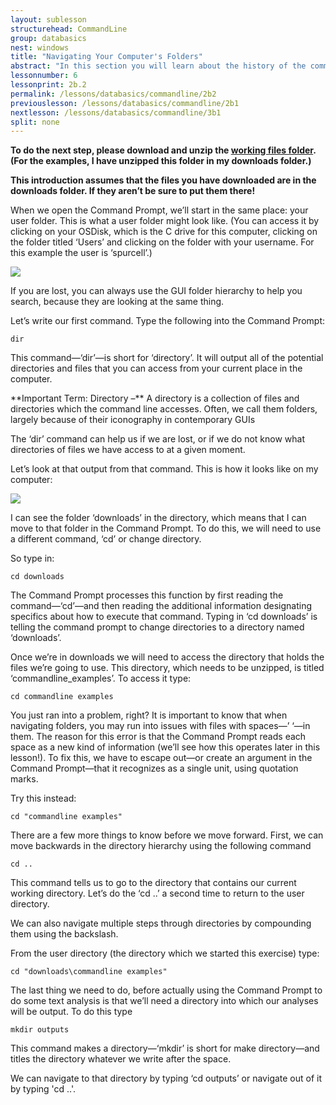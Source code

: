 ```yaml
---
layout: sublesson
structurehead: CommandLine
group: databasics
nest: windows
title: "Navigating Your Computer's Folders"
abstract: "In this section you will learn about the history of the command line in computers, and why it matters for doing digital research."
lessonnumber: 6
lessonprint: 2b.2
permalink: /lessons/databasics/commandline/2b2
previouslesson: /lessons/databasics/commandline/2b1
nextlesson: /lessons/databasics/commandline/3b1
split: none
---
```


**To do the next step, please download and unzip the [working files folder](https://ucsf.box.com/s/xlyqx9t24e2su78ww2jh52f6xc2xp4va). (For the examples, I have unzipped this folder in my downloads folder.)**

**This introduction assumes that the files you have downloaded are in the downloads folder. If they aren’t be sure to put them there!**

When we open the Command Prompt, we’ll start in the same place: your user folder. This is what a user folder might look like. (You can access it by clicking on your OSDisk, which is the C drive for this computer, clicking on the folder titled ‘Users’ and clicking on the folder with your username. For this example the user is ‘spurcell’.) 

![](/assets/CLWin2.jpg)

If you are lost, you can always use the GUI folder hierarchy to help you search, because they are looking at the same thing. 

Let’s write our first command. Type the following into the Command Prompt:

    dir

This command—‘dir’—is short for ‘directory’. It will output all of the potential directories and files that you can access from your current place in the computer. 

<p style:"margin-left: 80px">**Important Term: Directory –** A directory is a collection of files and directories which the command line accesses. Often, we call them folders, largely because of their iconography in contemporary GUIs</p>

The ‘dir’ command can help us if we are lost, or if we do not know what directories of files we have access to at a given moment.

Let’s look at that output from that command. This is how it looks like on my computer: 

![](assets/CLWin3.jpg)

I can see the folder ‘downloads’ in the directory, which means that I can move to that folder in the Command Prompt. To do this, we will need to use a different command, ‘cd’ or change directory. 

So type in:

    cd downloads

The Command Prompt processes this function by first reading the command—‘cd’—and then reading the additional information designating specifics about how to execute that command. Typing in ‘cd downloads’ is telling the command prompt to change directories to a directory named ‘downloads’. 

Once we’re in downloads we will need to access the directory that holds the files we’re going to use. This directory, which needs to be unzipped, is titled ‘commandline_examples’. To access it type: 

    cd commandline examples

You just ran into a problem, right? It is important to know that when navigating folders, you may run into issues with files with spaces—’ ‘—in them. The reason for this error is that the Command Prompt reads each space as a new kind of information (we’ll see how this operates later in this lesson!). To fix this, we have to escape out—or create an argument in the Command Prompt—that it recognizes as a single unit, using quotation marks. 

Try this instead:

    cd "commandline examples"

There are a few more things to know before we move forward. First, we can move backwards in the directory hierarchy using the following command 

    cd ..

This command tells us to go to the directory that contains our current working directory. Let’s do the ‘cd ..’ a second time to return to the user directory. 

We can also navigate multiple steps through directories by compounding them using the backslash. 

From the user directory (the directory which we started this exercise) type: 

    cd "downloads\commandline examples"

The last thing we need to do, before actually using the Command Prompt to do some text analysis is that we’ll need a directory into which our analyses will be output. To do this type 

    mkdir outputs 

This command makes a directory—‘mkdir’ is short for make directory—and titles the directory whatever we write after the space. 

We can navigate to that directory by typing ‘cd outputs’ or navigate out of it by typing 'cd ..'.	